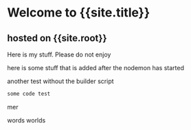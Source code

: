 # Welcome to {{site.title}}

## hosted on {{site.root}}

Here is my stuff. Please do not enjoy

here is some stuff that is added after the nodemon has started


another test without the builder script

```js
some code test
```


mer

words worlds
